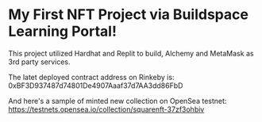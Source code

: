 # My First NFT Project via Buildspace Learning Portal!

This project utilized Hardhat and Replit to build, Alchemy and MetaMask as 3rd party services. 

The latet deployed contract address on Rinkeby is: 
0xBF3D937487d74801De4907Aaaf37d7AA3dd86FbD

And here's a sample of minted new collection on OpenSea testnet:
https://testnets.opensea.io/collection/squarenft-37zf3ohbiv


